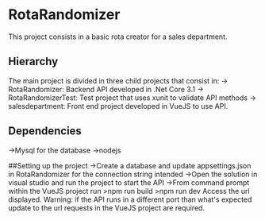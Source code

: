 # RotaRandomizer
This project consists in a basic rota creator for a sales department.

## Hierarchy
The main project is divided in three child projects that consist in:
	-> RotaRandomizer: Backend API developed in .Net Core 3.1
	-> RotaRandomizerTest: Test project that uses xunit to validate API methods
	-> salesdepartment: Front end project developed in VueJS to use API.

## Dependencies
->Mysql for the database
->nodejs

##Setting up the project
->Create a database and update appsettings.json in RotaRandomizer for the connection string intended
->Open the solution in visual studio and run the project to start the API
->From command prompt within the VueJS project run 
	>npm run build
	>npm run dev
Access the url displayed.
Warning: if the API runs in a different port than what's expected update to the url requests in the VueJS project are required.


